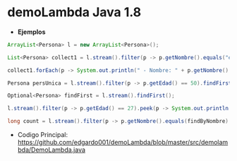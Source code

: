 # demoLambda Java 1.8
* **Ejemplos**

```java
ArrayList<Persona> l = new ArrayList<Persona>();

List<Persona> collect1 = l.stream().filter(p -> p.getNombre().equals("edgardo")).collect(Collectors.toList());

collect1.forEach(p -> System.out.println(" - Nombre: " + p.getNombre() + " Apellido: " + p.getApellido()));

Persona persUnica = l.stream().filter(p -> p.getEdad() == 50).findFirst().orElse(null);

Optional<Persona> findFirst = l.stream().findFirst();

l.stream().filter(p -> p.getEdad() == 27).peek(p -> System.out.println("Vive en: " + p.getDomicilio())).findAny().get();

long count = l.stream().filter(p -> p.getNombre().equals(findByNombre) && p.getApellido().equals("altamirano")).count();
```

* Codigo Principal:
https://github.com/edgardo001/demoLambda/blob/master/src/demolambda/DemoLambda.java